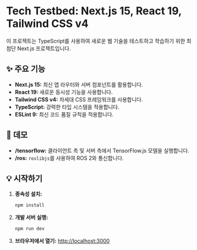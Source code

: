 # Tech Testbed: Next.js 15, React 19, Tailwind CSS v4

이 프로젝트는 TypeScript를 사용하여 새로운 웹 기술을 테스트하고 학습하기 위한 최첨단 Next.js 프로젝트입니다.

## ✨ 주요 기능

- **Next.js 15:** 최신 앱 라우터와 서버 컴포넌트를 활용합니다.
- **React 19:** 새로운 동시성 기능을 사용합니다.
- **Tailwind CSS v4:** 차세대 CSS 프레임워크를 사용합니다.
- **TypeScript:** 강력한 타입 시스템을 적용합니다.
- **ESLint 9:** 최신 코드 품질 규칙을 적용합니다.

## 🚀 데모

- **/tensorflow:** 클라이언트 측 및 서버 측에서 TensorFlow.js 모델을 실행합니다.
- **/ros:** `roslibjs`를 사용하여 ROS 2와 통신합니다.

## 💡 시작하기

1. **종속성 설치:**
   ```bash
   npm install
   ```

2. **개발 서버 실행:**
   ```bash
   npm run dev
   ```

3. **브라우저에서 열기:**
   [http://localhost:3000](http://localhost:3000)
